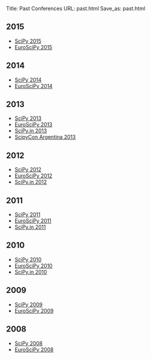 Title: Past Conferences 
URL: past.html
Save_as: past.html

## 2015
* [SciPy 2015](http://conference.scipy.org/scipy2015/)
* [EuroSciPy 2015](https://www.euroscipy.org/2015/)

## 2014
* [SciPy 2014](http://conference.scipy.org/scipy2014/)
* [EuroSciPy 2014](https://www.euroscipy.org/2014)

## 2013
* [SciPy 2013](http://conference.scipy.org/scipy2013/)
* [EuroSciPy 2013](http://www.euroscipy.org/)
* [SciPy.in 2013](http://scipy.in/2013)
* [ScipyCon Argentina 2013](http://scipycon.com.ar/)

## 2012
* [SciPy 2012](http://conference.scipy.org/scipy2012/)
* [EuroSciPy 2012](http://www.euroscipy.org/conference/euroscipy2012) 
* [SciPy.in 2012](http://scipy.in/scipyin/2012/) 

## 2011
* [SciPy 2011](http://conference.scipy.org/scipy2011/) 
* [EuroSciPy 2011](http://www.euroscipy.org/conference/euroscipy2011) 
* [SciPy.in 2011](http://scipy.in/scipyin/2011/) 

## 2010
* [SciPy 2010](http://conference.scipy.org/scipy2010/) 
* [EuroSciPy 2010](http://www.euroscipy.org/conference/euroscipy2010) 
* [SciPy.in 2010](http://scipy.in/scipyin/2010/) 

## 2009
* [SciPy 2009](http://conference.scipy.org/SciPy2009/) 
* [EuroSciPy 2009](http://www.euroscipy.org/conference/euroscipy2009) 

## 2008
* [SciPy 2008](http://conference.scipy.org/SciPy2008/) 
* [EuroSciPy 2008](http://www.euroscipy.org/conference/869) 

